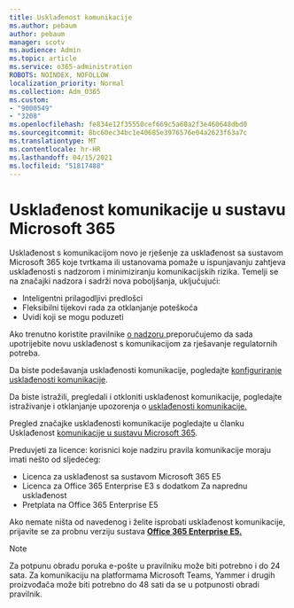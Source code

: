 ```yaml
---
title: Usklađenost komunikacije
ms.author: pebaum
author: pebaum
manager: scotv
ms.audience: Admin
ms.topic: article
ms.service: o365-administration
ROBOTS: NOINDEX, NOFOLLOW
localization_priority: Normal
ms.collection: Adm_O365
ms.custom:
- "9000549"
- "3208"
ms.openlocfilehash: fe834e12f35550cef669c5a60a2f3e460648dbd0
ms.sourcegitcommit: 8bc60ec34bc1e40685e3976576e04a2623f63a7c
ms.translationtype: MT
ms.contentlocale: hr-HR
ms.lasthandoff: 04/15/2021
ms.locfileid: "51817488"
---
```

# <a name="communication-compliance-in-microsoft-365"></a>Usklađenost komunikacije u sustavu Microsoft 365

Usklađenost s komunikacijom novo je rješenje za usklađenost sa sustavom Microsoft 365 koje tvrtkama ili ustanovama pomaže u ispunjavanju zahtjeva usklađenosti s nadzorom i minimiziranju komunikacijskih rizika. Temelji se na značajki nadzora i sadrži nova poboljšanja, uključujući:

- Inteligentni prilagodljivi predlošci
- Fleksibilni tijekovi rada za otklanjanje poteškoća
- Uvidi koji se mogu poduzeti

Ako trenutno koristite pravilnike [o nadzoru,](https://docs.microsoft.com/microsoft-365/compliance/supervision-policies)preporučujemo da sada upotrijebite novu usklađenost s komunikacijom za rješavanje regulatornih potreba.

Da biste podešavanja usklađenosti komunikacije, pogledajte [konfiguriranje usklađenosti komunikacije](https://docs.microsoft.com/microsoft-365/compliance/communication-compliance-configure).

Da biste istražili, pregledali i otkloniti usklađenost komunikacije, pogledajte istraživanje i otklanjanje upozorenja o [usklađenosti komunikacije.](https://docs.microsoft.com/microsoft-365/compliance/communication-compliance-investigate-remediate)

Pregled značajke usklađenosti komunikacije pogledajte u članku Usklađenost [komunikacije u sustavu Microsoft 365](https://docs.microsoft.com/microsoft-365/compliance/communication-compliance).

Preduvjeti za licence: korisnici koje nadziru pravila komunikacije moraju imati nešto od sljedećeg:

- Licenca za usklađenost sa sustavom Microsoft 365 E5
- Licenca za Office 365 Enterprise E3 s dodatkom Za naprednu usklađenost
- Pretplata na Office 365 Enterprise E5

Ako nemate ništa od navedenog i želite isprobati usklađenost komunikacije, prijavite se za probnu verziju sustava **[Office 365 Enterprise E5.](https://go.microsoft.com/fwlink/p/?LinkID=698279)**

> [!NOTE]
> Za potpunu obradu poruka e-pošte u pravilniku može biti potrebno i do 24 sata. Za komunikaciju na platformama Microsoft Teams, Yammer i drugih proizvođača može biti potrebno do 48 sati da se u potpunosti obradi pravilnik.

